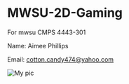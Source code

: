 # MWSU-2D-Gaming
For mwsu CMPS 4443-301

Name: Aimee Phillips

Email: cotton.candy474@yahoo.com

![My pic](http://i186.photobucket.com/albums/x138/cottoncandy474/2016-06-07%2002.38.42_zpsv5x3f8go.jpg)
